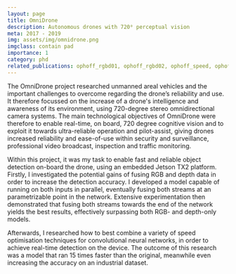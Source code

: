 ```yaml
---
layout: page
title: OmniDrone
description: Autonomous drones with 720⁰ perceptual vision
meta: 2017 - 2019
img: assets/img/omnidrone.png
imgclass: contain pad
importance: 1
category: phd
related_publications: ophoff_rgbd01, ophoff_rgbd02, ophoff_speed, ophoff_erti
---
```


The OmniDrone project researched unmanned areal vehicles and the important challenges to overcome regarding the drone’s reliability and use.
It therefore focussed on the increase of a drone's intelligence and awareness of its environment, using 720-degree stereo omnidirectional camera systems.
The main technological objectives of OmniDrone were therefore to enable real-time, on board, 720 degree cognitive vision and to exploit it towards ultra-reliable operation and pilot-assist, giving drones increased reliability and ease-of-use within security and surveillance, professional video broadcast, inspection and traffic monitoring.

Within this project, it was my task to enable fast and reliable object detection on-board the drone, using an embedded Jetson TX2 platform.
Firstly, I investigated the potential gains of fusing RGB and depth data in order to increase the detection accuracy.
I developed a model capable of running on both inputs in parallel, eventually fusing both streams at an parametrizable point in the network.
Extensive experimentation then demonstrated that fusing both streams towards the end of the network yields the best results, effectively surpassing both RGB- and depth-only models.

Afterwards, I researched how to best combine a variety of speed optimisation techniques for convolutional neural networks, in order to achieve real-time detection on the device.
The outcome of this research was a model that ran 15 times faster than the original, meanwhile even increasing the accuracy on an industrial dataset.